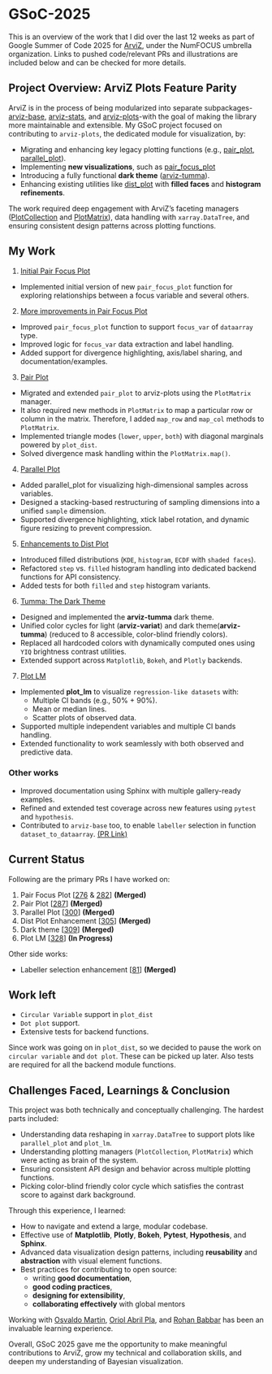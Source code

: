 # GSoC-2025 

This is an overview of the work that I did over the last 12 weeks as part of Google Summer of Code 2025 for [ArviZ](https://python.arviz.org/en/stable/), under the NumFOCUS umbrella organization. Links to pushed code/relevant PRs and illustrations are included below and can be checked for more details.

## Project Overview: ArviZ Plots Feature Parity

ArviZ is in the process of being modularized into separate subpackages- [arviz-base](https://github.com/arviz-devs/arviz-base), [arviz-stats](https://github.com/arviz-devs/arviz-stats), and [arviz-plots](https://github.com/arviz-devs/arviz-plots)-with the goal of making the library more maintainable and extensible. My GSoC project focused on contributing to `arviz-plots`, the dedicated module for visualization, by:
- Migrating and enhancing key legacy plotting functions (e.g., [pair_plot](https://github.com/arviz-devs/arviz-plots/blob/main/src/arviz_plots/plots/pair_plot.py), [parallel_plot](https://github.com/arviz-devs/arviz-plots/blob/main/src/arviz_plots/plots/parallel_plot.py)).
- Implementing **new visualizations**, such as [pair_focus_plot](https://github.com/arviz-devs/arviz-plots/blob/main/src/arviz_plots/plots/pair_focus_plot.py)
- Introducing a fully functional **dark theme** ([arviz-tumma](https://github.com/arviz-devs/arviz-plots/blob/main/src/arviz_plots/styles/arviz-tumma.mplstyle)).
- Enhancing existing utilities like [dist_plot](https://github.com/arviz-devs/arviz-plots/blob/main/src/arviz_plots/plots/dist_plot.py) with **filled faces** and **histogram refinements**.

The work required deep engagement with ArviZ’s faceting managers ([PlotCollection](https://github.com/arviz-devs/arviz-plots/blob/main/src/arviz_plots/plot_collection.py) and [PlotMatrix](https://github.com/arviz-devs/arviz-plots/blob/main/src/arviz_plots/plot_matrix.py)), data handling with `xarray.DataTree`, and ensuring consistent design patterns across plotting functions.

## My Work

1. [Initial Pair Focus Plot](https://github.com/arviz-devs/arviz-plots/pull/276)
- Implemented initial version of new `pair_focus_plot` function for exploring relationships between a focus variable and several others.

2. [More improvements in Pair Focus Plot](https://github.com/arviz-devs/arviz-plots/pull/282)
- Improved `pair_focus_plot` function to support `focus_var` of `dataarray` type.
- Improved logic for `focus_var` data extraction and label handling.
- Added support for divergence highlighting, axis/label sharing, and documentation/examples.

3. [Pair Plot](https://github.com/arviz-devs/arviz-plots/pull/287)
- Migrated and extended `pair_plot` to arviz-plots using the `PlotMatrix` manager.
- It also required new methods in `PlotMatrix` to map a particular row or column in the matrix. Therefore, I added `map_row` and `map_col` methods to `PlotMatrix`.
- Implemented triangle modes (`lower`, `upper`, `both`) with diagonal marginals powered by `plot_dist`.
- Solved divergence mask handling within the `PlotMatrix.map()`.

4. [Parallel Plot](https://github.com/arviz-devs/arviz-plots/pull/300)

- Added parallel_plot for visualizing high-dimensional samples across variables.
- Designed a stacking-based restructuring of sampling dimensions into a unified `sample` dimension.
- Supported divergence highlighting, xtick label rotation, and dynamic figure resizing to prevent compression.

5. [Enhancements to Dist Plot](https://github.com/arviz-devs/arviz-plots/pull/305)

- Introduced filled distributions (`KDE`, `histogram`, `ECDF` with `shaded faces`).
- Refactored `step` vs. `filled` histogram handling into dedicated backend functions for API consistency.
- Added tests for both `filled` and `step` histogram variants.

6. [Tumma: The Dark Theme](https://github.com/arviz-devs/arviz-plots/pull/309)

- Designed and implemented the **arviz-tumma** dark theme.
- Unified color cycles for light (**arviz-variat**) and dark theme(**arviz-tumma**) (reduced to 8 accessible, color-blind friendly colors).
- Replaced all hardcoded colors with dynamically computed ones using `YIQ` brightness contrast utilities.
- Extended support across `Matplotlib`, `Bokeh`, and `Plotly` backends.

7. [Plot LM](https://github.com/arviz-devs/arviz-plots/pull/328)

- Implemented **plot_lm** to visualize `regression-like datasets` with:
    - Multiple CI bands (e.g., 50% + 90%).
    - Mean or median lines.
    - Scatter plots of observed data.
- Supported multiple independent variables and multiple CI bands handling.
- Extended functionality to work seamlessly with both observed and predictive data.

### Other works 
- Improved documentation using Sphinx with multiple gallery-ready examples.
- Refined and extended test coverage across new features using `pytest` and `hypothesis`.
- Contributed to `arviz-base` too, to enable `labeller` selection in function `dataset_to_dataarray`. [(PR Link)](https://github.com/arviz-devs/arviz-base/pull/81)

## Current Status

Following are the primary PRs I have worked on:

1. Pair Focus Plot [[276](https://github.com/arviz-devs/arviz-plots/pull/276) & [282](https://github.com/arviz-devs/arviz-plots/pull/282)] **(Merged)**
2. Pair Plot [[287](https://github.com/arviz-devs/arviz-plots/pull/287)] **(Merged)**
3. Parallel Plot [[300](https://github.com/arviz-devs/arviz-plots/pull/300)] **(Merged)**
4. Dist Plot Enhancement [[305](https://github.com/arviz-devs/arviz-plots/pull/305)] **(Merged)**
5. Dark theme [[309](https://github.com/arviz-devs/arviz-plots/pull/309)] **(Merged)**
6. Plot LM [[328](https://github.com/arviz-devs/arviz-plots/pull/328)] **(In Progress)**

Other side works:
- Labeller selection enhancement [[81](https://github.com/arviz-devs/arviz-base/pull/81)] **(Merged)**


## Work left

- `Circular Variable` support in `plot_dist`
- `Dot plot` support.
- Extensive tests for backend functions. 

Since work was going on in `plot_dist`, so we decided to pause the work on `circular variable` and `dot plot`. These can be picked up later. Also tests are required for all the backend module functions.

## Challenges Faced, Learnings & Conclusion

This project was both technically and conceptually challenging. The hardest parts included:

- Understanding data reshaping in `xarray.DataTree` to support plots like `parallel_plot` and `plot_lm`.
- Understanding plotting managers (`PlotCollection`, `PlotMatrix`) which were acting as brain of the system.
- Ensuring consistent API design and behavior across multiple plotting functions.
- Picking color-blind friendly color cycle which satisfies the contrast score to against dark background.

Through this experience, I learned:
- How to navigate and extend a large, modular codebase.
- Effective use of **Matplotlib**, **Plotly**, **Bokeh**, **Pytest**, **Hypothesis**, and **Sphinx**.
- Advanced data visualization design patterns, including **reusability** and **abstraction** with visual element functions.
- Best practices for contributing to open source:
    - writing **good documentation**, 
    - **good coding practices**, 
    - **designing for extensibility**, 
    - **collaborating effectively** with global mentors

Working with [Osvaldo Martin](https://github.com/aloctavodia), [Oriol Abril Pla](https://github.com/OriolAbril), and [Rohan Babbar](https://github.com/rohanbabbar04) has been an invaluable learning experience.

Overall, GSoC 2025 gave me the opportunity to make meaningful contributions to ArviZ, grow my technical and collaboration skills, and deepen my understanding of Bayesian visualization.


